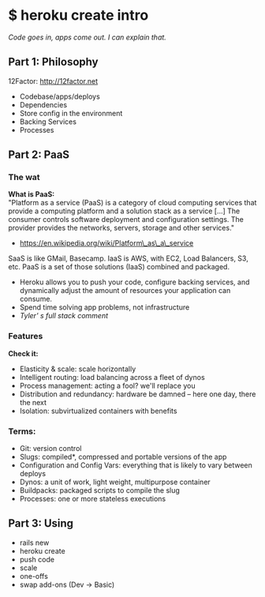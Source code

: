 # $ heroku create intro

_Code goes in, apps come out. I can explain that._

## Part 1: Philosophy
12Factor: http://12factor.net  
- Codebase/apps/deploys  
- Dependencies  
- Store config in the environment  
- Backing Services  
- Processes  
	
## Part 2: PaaS
### The wat

**What is PaaS:**  
"Platform as a service (PaaS) is a category of cloud computing services that 
provide a computing platform and a solution stack as a service [...] The consumer
 controls software deployment and configuration settings. The provider 
 provides the networks, servers, storage and other services."
- https://en.wikipedia.org/wiki/Platform\_as\_a\_service

SaaS is like GMail, Basecamp. IaaS is AWS, with EC2, Load Balancers, S3, etc. 
PaaS is a set of those solutions (IaaS) combined and packaged. 

- Heroku allows you to push your code, configure backing services, and dynamically
adjust the amount of resources your application can consume. 
- Spend time solving app problems, not infrastructure 
- _Tyler' s full stack comment_

### Features 

**Check it:**

- Elasticity & scale: scale horizontally
- Intelligent routing: load balancing across a fleet of dynos
- Process management: acting a fool? we'll replace you
- Distribution and redundancy: hardware be damned – here one day, there the next
- Isolation: subvirtualized containers with benefits

### Terms:
- Git: version control 
- Slugs: compiled*, compressed and portable versions of the app
- Configuration and Config Vars: everything that is likely to vary between deploys
- Dynos: a unit of work, light weight, multipurpose container 
- Buildpacks: packaged scripts to compile the slug
- Processes: one or more stateless executions


## Part 3: Using
- rails new
- heroku create
- push code
- scale
- one-offs
- swap add-ons (Dev -> Basic)